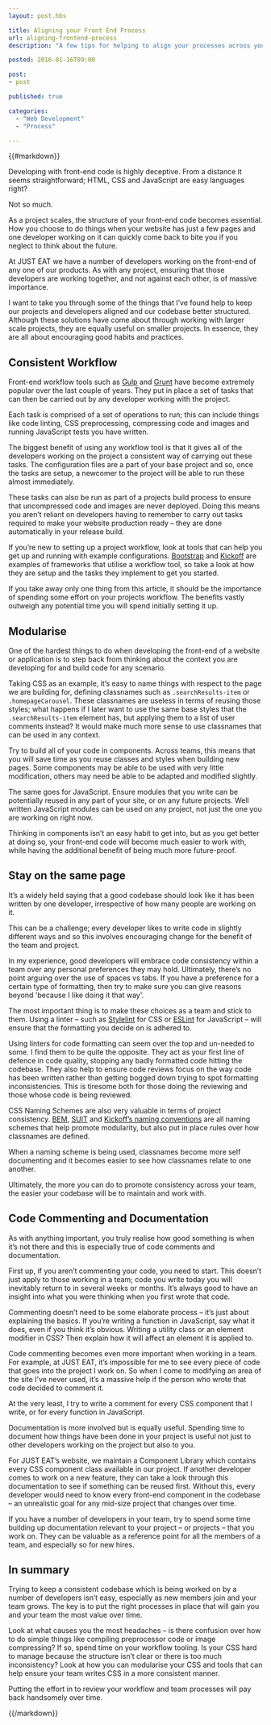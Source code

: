 ```yaml
---
layout: post.hbs

title: Aligning your Front End Process
url: aligning-frontend-process
description: "A few tips for helping to align your processes across your team to help with consistency in your projects."

posted: 2016-01-16T09:00

post:
- post

published: true

categories:
  - "Web Development"
  - "Process"

---
```


{{#markdown}}

Developing with front-end code is highly deceptive.  From a distance it seems straightforward; HTML, CSS and JavaScript are easy languages right?

Not so much.

As a project scales, the structure of your front-end code becomes essential.  How you choose to do things when your website has just a few pages and one developer working on it can quickly come back to bite you if you neglect to think about the future.

At JUST EAT we have a number of developers working on the front-end of any one of our products.  As with any project, ensuring that those developers are working together, and not against each other, is of massive importance.

I want to take you through some of the things that I’ve found help to keep our projects and developers aligned and our codebase better structured.  Although these solutions have come about through working with larger scale projects, they are equally useful on smaller projects.  In essence, they are all about encouraging good habits and practices.


## Consistent Workflow

Front-end workflow tools such as [Gulp](http://gulpjs.com/) and [Grunt](http://gruntjs.com/) have become extremely popular over the last couple of years.  They put in place a set of tasks that can then be carried out by any developer working with the project.

Each task is comprised of a set of operations to run; this can include things like code linting, CSS preprocessing, compressing code and images and running JavaScript tests you have written.

The biggest benefit of using any workflow tool is that it gives all of the developers working on the project a consistent way of carrying out these tasks.  The configuration files are a part of your base project and so, once the tasks are setup, a newcomer to the project will be able to run these almost immediately.

These tasks can also be run as part of a projects build process to ensure that uncompressed code and images are never deployed.  Doing this means you aren’t reliant on developers having to remember to carry out tasks required to make your website production ready – they are done automatically in your release build.

If you’re new to setting up a project workflow, look at tools that can help you get up and running with example configurations.  [Bootstrap](http://getbootstrap.com/) and [Kickoff](http://trykickoff.com/) are examples of frameworks that utilise a workflow tool, so take a look at how they are setup and the tasks they implement to get you started.

If you take away only one thing from this article, it should be the importance of spending some effort on your projects workflow.  The benefits vastly outweigh any potential time you will spend initially setting it up.


## Modularise

One of the hardest things to do when developing the front-end of a website or application is to step back from thinking about the context you are developing for and build code for any scenario.

Taking CSS as an example, it’s easy to name things with respect to the page we are building for, defining classnames such as `.searchResults-item` or `.homepageCarousel`.  These classnames are useless in terms of reusing those styles; what happens if I later want to use the same base styles that the `.searchResults-item` element has, but applying them to a list of user comments instead?  It would make much more sense to use classnames that can be used in any context.

Try to build all of your code in components.  Across teams, this means that you will save time as you reuse classes and styles when building new pages.  Some components may be able to be used with very little modification, others may need be able to be adapted and modified slightly.

The same goes for JavaScript.  Ensure modules that you write can be potentially reused in any part of your site, or on any future projects.  Well written JavaScript modules can be used on any project, not just the one you are working on right now.

Thinking in components isn’t an easy habit to get into, but as you get better at doing so, your front-end code will become much easier to work with, while having the additional benefit of being much more future-proof.


## Stay on the same page

It’s a widely held saying that a good codebase should look like it has been written by one developer, irrespective of how many people are working on it.

This can be a challenge; every developer likes to write code in slightly different ways and so this involves encouraging change for the benefit of the team and project.

In my experience, good developers will embrace code consistency within a team over any personal preferences they may hold.  Ultimately, there’s no point arguing over the use of spaces vs tabs.  If you have a preference for a certain type of formatting, then try to make sure you can give reasons beyond 'because I like doing it that way'.

The most important thing is to make these choices as a team and stick to them.  Using a linter – such as [Stylelint](http://stylelint.io/) for CSS or [ESLint](http://eslint.org/) for JavaScript – will ensure that the formatting you decide on is adhered to.

Using linters for code formatting can seem over the top and un-needed to some.  I find them to be quite the opposite.  They act as your first line of defence in code quality, stopping any badly formatted code hitting the codebase.  They also help to ensure code reviews focus on the way code has been written rather than getting bogged down trying to spot formatting inconsistencies.  This is tiresome both for those doing the reviewing and those whose code is being reviewed.

CSS Naming Schemes are also very valuable in terms of project consistency.  [BEM](https://en.bem.info/method/key-concepts/), [SUIT](https://github.com/suitcss/suit/blob/master/doc/naming-conventions.md) and [Kickoff’s naming conventions](http://trykickoff.com/learn/css.html#namingscheme) are all naming schemes that help promote modularity, but also put in place rules over how classnames are defined.

When a naming scheme is being used, classnames become more self documenting and it becomes easier to see how classnames relate to one another.

Ultimately, the more you can do to promote consistency across your team, the easier your codebase will be to maintain and work with.


## Code Commenting and Documentation

As with anything important, you truly realise how good something is when it’s not there and this is especially true of code comments and documentation.

First up, if you aren’t commenting your code, you need to start.  This doesn’t just apply to those working in a team; code you write today you will inevitably return to in several weeks or months.  It’s always good to have an insight into what you were thinking when you first wrote that code.

Commenting doesn’t need to be some elaborate process – it’s just about explaining the basics.  If you’re writing a function in JavaScript, say what it does, even if you think it’s obvious.  Writing a utility class or an element modifier in CSS?  Then explain how it will affect an element it is applied to.

Code commenting becomes even more important when working in a team.  For example, at JUST EAT, it’s impossible for me to see every piece of code that goes into the project I work on.  So when I come to modifying an area of the site I’ve never used, it’s a massive help if the person who wrote that code decided to comment it.

At the very least, I try to write a comment for every CSS component that I write, or for every function in JavaScript.

Documentation is more involved but is equally useful.  Spending time to document how things have been done in your project is useful not just to other developers working on the project but also to you.

For JUST EAT’s website, we maintain a Component Library which contains every CSS component class available in our project.  If another developer comes to work on a new feature, they can take a look through this documentation to see if something can be reused first.  Without this, every developer would need to know every front-end component in the codebase – an unrealistic goal for any mid-size project that changes over time.

If you have a number of developers in your team, try to spend some time building up documentation relevant to your project – or projects – that you work on.  They can be valuable as a reference point for all the members of a team, and especially so for new hires.


## In summary

Trying to keep a consistent codebase which is being worked on by a number of developers isn’t easy, especially as new members join and your team grows.  The key is to put the right processes in place that will gain you and your team the most value over time.

Look at what causes you the most headaches – is there confusion over how to do simple things like compiling preprocessor code or image compressing?  If so, spend time on your workflow tooling.  Is your CSS hard to manage because the structure isn’t clear or there is too much inconsistency?  Look at how you can modularise your CSS and tools that can help ensure your team writes CSS in a more consistent manner.

Putting the effort in to review your workflow and team processes will pay back handsomely over time.

{{/markdown}}
